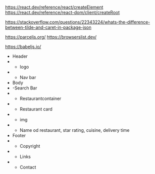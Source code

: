 https://react.dev/reference/react/createElement
https://react.dev/reference/react-dom/client/createRoot

https://stackoverflow.com/questions/22343224/whats-the-difference-between-tilde-and-caret-in-package-json

https://parceljs.org/
https://browserslist.dev/

https://babeljs.io/

<!-- Food Ordering App -->

- Header
- - logo
- - Nav bar
- Body
- -Search Bar
- - Restaurantcontainer
- - Restaurant card
- - img
- - Name od restaurant, star rating, cuisine, delivery time
- Footer
- - Copyright
- - Links
- - Contact
